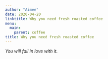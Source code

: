 ```yaml
---
author: "Aimee"
date: 2020-04-20
linktitle: Why you need fresh roasted coffee
menu:
  main:
    parent: coffee
title: Why you need fresh roasted coffee
---
```



*You will fall in love with it.*



